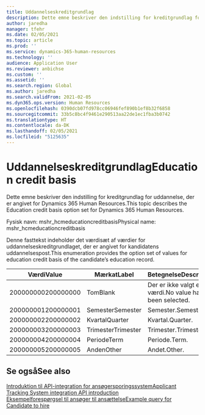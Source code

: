 ```yaml
---
title: Uddannelseskreditgrundlag
description: Dette emne beskriver den indstilling for kreditgrundlag for uddannelse, der er angivet for Dynamics 365 Human Resources.
author: jaredha
manager: tfehr
ms.date: 02/05/2021
ms.topic: article
ms.prod: ''
ms.service: dynamics-365-human-resources
ms.technology: ''
audience: Application User
ms.reviewer: anbichse
ms.custom: ''
ms.assetid: ''
ms.search.region: Global
ms.author: jaredha
ms.search.validFrom: 2021-02-05
ms.dyn365.ops.version: Human Resources
ms.openlocfilehash: 0390dcb07fd978cc06946fef890b1ef8b32f6858
ms.sourcegitcommit: 33b5c8bc4f9461e290513aa22de1ec1fba3b0742
ms.translationtype: HT
ms.contentlocale: da-DK
ms.lasthandoff: 02/05/2021
ms.locfileid: "5125635"
---
```

# <a name="education-credit-basis"></a><span data-ttu-id="b0df3-103">Uddannelseskreditgrundlag</span><span class="sxs-lookup"><span data-stu-id="b0df3-103">Education credit basis</span></span>

<span data-ttu-id="b0df3-104">Dette emne beskriver den indstilling for kreditgrundlag for uddannelse, der er angivet for Dynamics 365 Human Resources.</span><span class="sxs-lookup"><span data-stu-id="b0df3-104">This topic describes the Education credit basis option set for Dynamics 365 Human Resources.</span></span>

<span data-ttu-id="b0df3-105">Fysisk navn: mshr_hcmeducationcreditbasis</span><span class="sxs-lookup"><span data-stu-id="b0df3-105">Physical name: mshr_hcmeducationcreditbasis</span></span>

<span data-ttu-id="b0df3-106">Denne fasttekst indeholder det værdisæt af værdier for uddannelseskreditgrundlaget, der er angivet for kandidatens uddannelsespost.</span><span class="sxs-lookup"><span data-stu-id="b0df3-106">This enumeration provides the option set of values for education credit basis of the candidate’s education record.</span></span>

| <span data-ttu-id="b0df3-107">Værdi</span><span class="sxs-lookup"><span data-stu-id="b0df3-107">Value</span></span> | <span data-ttu-id="b0df3-108">Mærkat</span><span class="sxs-lookup"><span data-stu-id="b0df3-108">Label</span></span> | <span data-ttu-id="b0df3-109">Betegnelse</span><span class="sxs-lookup"><span data-stu-id="b0df3-109">Description</span></span> |
| --- | --- | --- |
| <span data-ttu-id="b0df3-110">200000000</span><span class="sxs-lookup"><span data-stu-id="b0df3-110">200000000</span></span> | <span data-ttu-id="b0df3-111">Tom</span><span class="sxs-lookup"><span data-stu-id="b0df3-111">Blank</span></span> | <span data-ttu-id="b0df3-112">Der er ikke valgt en værdi.</span><span class="sxs-lookup"><span data-stu-id="b0df3-112">No value has been selected.</span></span> |
| <span data-ttu-id="b0df3-113">200000001</span><span class="sxs-lookup"><span data-stu-id="b0df3-113">200000001</span></span> | <span data-ttu-id="b0df3-114">Semester</span><span class="sxs-lookup"><span data-stu-id="b0df3-114">Semester</span></span> | <span data-ttu-id="b0df3-115">Semester.</span><span class="sxs-lookup"><span data-stu-id="b0df3-115">Semester.</span></span> |
| <span data-ttu-id="b0df3-116">200000002</span><span class="sxs-lookup"><span data-stu-id="b0df3-116">200000002</span></span> | <span data-ttu-id="b0df3-117">Kvartal</span><span class="sxs-lookup"><span data-stu-id="b0df3-117">Quarter</span></span> | <span data-ttu-id="b0df3-118">Kvartal.</span><span class="sxs-lookup"><span data-stu-id="b0df3-118">Quarter.</span></span> |
| <span data-ttu-id="b0df3-119">200000003</span><span class="sxs-lookup"><span data-stu-id="b0df3-119">200000003</span></span> | <span data-ttu-id="b0df3-120">Trimester</span><span class="sxs-lookup"><span data-stu-id="b0df3-120">Trimester</span></span> | <span data-ttu-id="b0df3-121">Trimester.</span><span class="sxs-lookup"><span data-stu-id="b0df3-121">Trimester.</span></span> |
| <span data-ttu-id="b0df3-122">200000004</span><span class="sxs-lookup"><span data-stu-id="b0df3-122">200000004</span></span> | <span data-ttu-id="b0df3-123">Periode</span><span class="sxs-lookup"><span data-stu-id="b0df3-123">Term</span></span> | <span data-ttu-id="b0df3-124">Periode.</span><span class="sxs-lookup"><span data-stu-id="b0df3-124">Term.</span></span> |
| <span data-ttu-id="b0df3-125">200000005</span><span class="sxs-lookup"><span data-stu-id="b0df3-125">200000005</span></span> | <span data-ttu-id="b0df3-126">Anden</span><span class="sxs-lookup"><span data-stu-id="b0df3-126">Other</span></span> | <span data-ttu-id="b0df3-127">Andet.</span><span class="sxs-lookup"><span data-stu-id="b0df3-127">Other.</span></span> |

## <a name="see-also"></a><span data-ttu-id="b0df3-128">Se også</span><span class="sxs-lookup"><span data-stu-id="b0df3-128">See also</span></span>

[<span data-ttu-id="b0df3-129">Introduktion til API-integration for ansøgersporingssystem</span><span class="sxs-lookup"><span data-stu-id="b0df3-129">Applicant Tracking System integration API introduction</span></span>](hr-admin-integration-ats-api-introduction.md)<br>
[<span data-ttu-id="b0df3-130">Eksempelforespørgsel til ansøger til ansættelse</span><span class="sxs-lookup"><span data-stu-id="b0df3-130">Example query for Candidate to hire</span></span>](hr-admin-integration-ats-api-candidate-to-hire-example-query.md)

